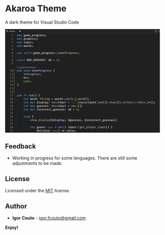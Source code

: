 # Akaroa Theme

A dark theme for Visual Studio Code 

![](preview.png)

## Feedback

* Working in progress for some lenguages. There are still some adjustments to be made.

## License

Licensed under the [MIT](LICENSE) license.

## Author


* **Igor Couto** - [igor.fcouto@gmail.com](mailto:igor.fcouto@gmail.com)


**Enjoy!**